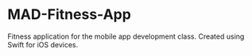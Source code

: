 # MAD-Fitness-App
Fitness application for the mobile app development class. Created using Swift for iOS devices.
